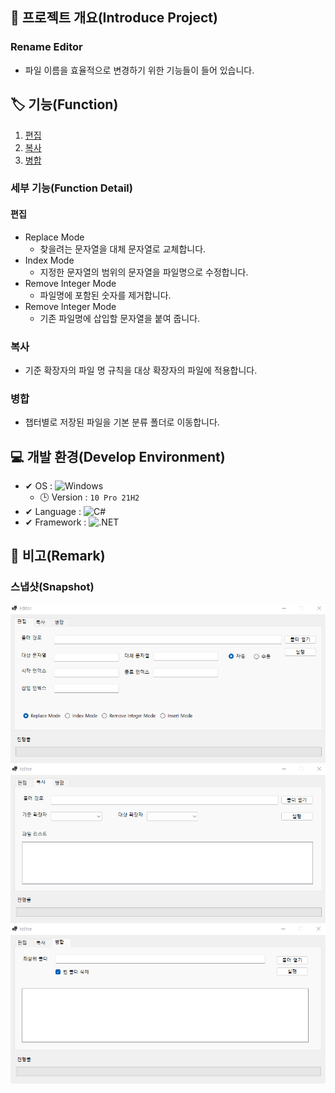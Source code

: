 ## 📕 프로젝트 개요(Introduce Project)
### Rename Editor
* 파일 이름을 효율적으로 변경하기 위한 기능들이 들어 있습니다.

## 🏷️ 기능(Function)
1. [편집](#편집)
2. [복사](#복사)
3. [병합](#병합)

### 세부 기능(Function Detail)

#### 편집
  * Replace Mode
    * 찾을려는 문자열을 대체 문자열로 교체합니다.
  * Index Mode
    * 지정한 문자열의 범위의 문자열을 파일명으로 수정합니다.
  * Remove Integer Mode
    * 파일명에 포함된 숫자를 제거합니다.
  * Remove Integer Mode
    * 기존 파일명에 삽입할 문자열을 붙여 줍니다.
### 복사
* 기준 확장자의 파일 명 규칙을 대상 확장자의 파일에 적용합니다. 

### 병합
* 챕터별로 저장된 파일을 기본 분류 폴더로 이동합니다.

## 💻 개발 환경(Develop Environment)
* ✔ OS : ![Windows](https://img.shields.io/badge/Windows-0078D6?style=flat-square&logo=Windows&logoColor=white)
  * 🕒 Version : `10 Pro 21H2`
* ✔ Language : ![C#](https://img.shields.io/badge/CSharp-239120?style=flat-square&logo=CSharp&logoColor=white)
* ✔ Framework : ![.NET](https://img.shields.io/badge/.NET-512BD4?style=flat-square&logo=.NET&logoColor=white")

## 📖 비고(Remark)
### 스냅샷(Snapshot)
![Edit](./Img/Edit.png)
![Copy](./Img/Copy.png)
![Merge](./Img/Merge.png)